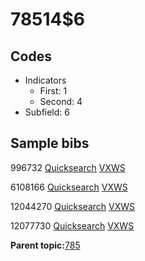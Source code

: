 # 78514$6

## Codes

-   Indicators
    -   First: 1
    -   Second: 4
-   Subfield: 6

## Sample bibs

996732 [Quicksearch](https://search.library.yale.edu/catalog/996732) [VXWS](http://prodorbis.library.yale.edu:7014/vxws/GetHoldingsService?bibId=996732)

6108166 [Quicksearch](https://search.library.yale.edu/catalog/6108166) [VXWS](http://prodorbis.library.yale.edu:7014/vxws/GetHoldingsService?bibId=6108166)

12044270 [Quicksearch](https://search.library.yale.edu/catalog/12044270) [VXWS](http://prodorbis.library.yale.edu:7014/vxws/GetHoldingsService?bibId=12044270)

12077730 [Quicksearch](https://search.library.yale.edu/catalog/12077730) [VXWS](http://prodorbis.library.yale.edu:7014/vxws/GetHoldingsService?bibId=12077730)

**Parent topic:**[785](../../tags/785/785.md)

